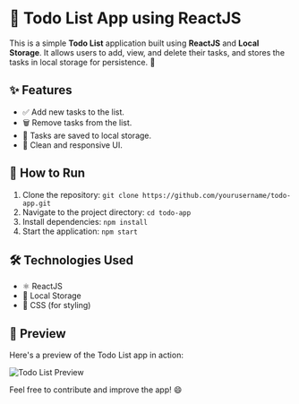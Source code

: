 
<h1>📝 Todo List App using ReactJS</h1>

<p>This is a simple <strong>Todo List</strong> application built using <strong>ReactJS</strong> and <strong>Local Storage</strong>. It allows users to add, view, and delete their tasks, and stores the tasks in local storage for persistence. 📂</p>

<h2>✨ Features</h2>
<ul>
  <li>✅ Add new tasks to the list.</li>
  <li>🗑️ Remove tasks from the list.</li>
  <li>💾 Tasks are saved to local storage.</li>
  <li>🎨 Clean and responsive UI.</li>
</ul>

<h2>🚀 How to Run</h2>
<ol>
  <li>Clone the repository: <code>git clone https://github.com/yourusername/todo-app.git</code></li>
  <li>Navigate to the project directory: <code>cd todo-app</code></li>
  <li>Install dependencies: <code>npm install</code></li>
  <li>Start the application: <code>npm start</code></li>
</ol>

<h2>🛠️ Technologies Used</h2>
<ul>
  <li>⚛️ ReactJS</li>
  <li>💾 Local Storage</li>
  <li>🎨 CSS (for styling)</li>
</ul>

<h2>👀 Preview</h2>
<p>Here's a preview of the Todo List app in action:</p>
<img src="https://github.com/user-attachments/assets/51ecb674-26ce-4749-a3af-ca5315a75b18" alt="Todo List Preview" />

<p>Feel free to contribute and improve the app! 😄</p>

